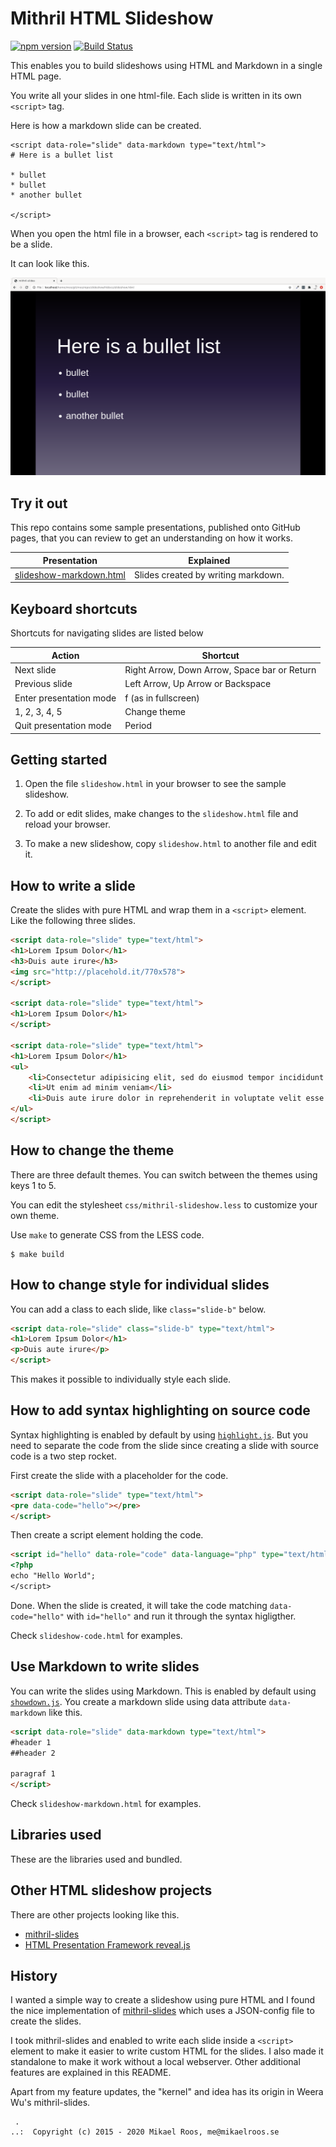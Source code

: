 Mithril HTML Slideshow
============================

[![npm version](https://badge.fury.io/js/html-slideshow.svg)](https://badge.fury.io/js/html-slideshow)
[![Build Status](https://travis-ci.org/mosbth/mithril-slideshow.svg?branch=master)](https://travis-ci.org/mosbth/mithril-slideshow)

This enables you to build slideshows using HTML and Markdown in a single HTML page.

You write all your slides in one html-file. Each slide is written in its own `<script>` tag.

Here is how a markdown slide can be created.

```
<script data-role="slide" data-markdown type="text/html">
# Here is a bullet list

* bullet
* bullet
* another bullet

</script>
```

When you open the html file in a browser, each `<script>` tag is rendered to be a slide.

It can look like this.

![Slide with a bullet list](htdocs/img/slide-bullet-list.png)



Try it out
----------------------------

This repo contains some sample presentations, published onto GitHub pages, that you can review to get an understanding on how it works.

| Presentation             | Explained                                     |
|--------------------------|-----------------------------------------------|
| [slideshow-markdown.html](https://mosbth.github.io/mithril-slideshow/htdocs/slideshow.html) | Slides created by writing markdown. |



Keyboard shortcuts
----------------------------

Shortcuts for navigating slides are listed below

| Action                    | Shortcut                                      |
|---------------------------| ----------------------------------------------|
| Next slide                | Right Arrow, Down Arrow, Space bar or Return  |
| Previous slide            | Left Arrow, Up Arrow or Backspace             |
| Enter presentation mode   | f (as in fullscreen)                          |
| 1, 2, 3, 4, 5             | Change theme                                  |
| Quit presentation mode    | Period                                        |



Getting started
----------------------------

1. Open the file `slideshow.html` in your browser to see the sample slideshow.

2. To add or edit slides, make changes to the `slideshow.html` file and reload your browser.

3. To make a new slideshow, copy `slideshow.html` to another file and edit it.



How to write a slide
----------------------------

Create the slides with pure HTML and wrap them in a `<script>` element. Like the following three slides.

```html
<script data-role="slide" type="text/html">
<h1>Lorem Ipsum Dolor</h1>
<h3>Duis aute irure</h3>
<img src="http://placehold.it/770x578">
</script>

<script data-role="slide" type="text/html">
<h1>Lorem Ipsum Dolor</h1>
</script>

<script data-role="slide" type="text/html">
<h1>Lorem Ipsum Dolor</h1>
<ul>
    <li>Consectetur adipisicing elit, sed do eiusmod tempor incididunt ut labore et dolore magna aliqua</li>
    <li>Ut enim ad minim veniam</li>
    <li>Duis aute irure dolor in reprehenderit in voluptate velit esse cillum dolore eu fugiat nulla pariatur</li>
</ul>
</script>
```



How to change the theme
----------------------------

There are three default themes. You can switch between the themes using keys 1 to 5.

You can edit the stylesheet `css/mithril-slideshow.less` to customize your own theme.

Use `make` to generate CSS from the LESS code.
```
$ make build
```



How to change style for individual slides
----------------------------

You can add a class to each slide, like `class="slide-b"` below.

```html
<script data-role="slide" class="slide-b" type="text/html">
<h1>Lorem Ipsum Dolor</h1>
<p>Duis aute irure</p>
</script>
```

This makes it possible to individually style each slide.



How to add syntax highlighting on source code
----------------------------

Syntax highlighting is enabled by default by using [`highlight.js`](https://highlightjs.org/). But you need to separate the code from the slide since creating a slide with source code is a two step rocket.

First create the slide with a placeholder for the code.

```html
<script data-role="slide" type="text/html">
<pre data-code="hello"></pre>
</script>
```

Then create a script element holding the code.

```html
<script id="hello" data-role="code" data-language="php" type="text/html">
<?php
echo "Hello World";
</script>
```

Done. When the slide is created, it will take the code matching `data-code="hello"` with `id="hello"` and run it through the syntax higligther.

Check `slideshow-code.html` for examples.



Use Markdown to write slides
----------------------------

You can write the slides using Markdown. This is enabled by default using [`showdown.js`](https://github.com/showdownjs/showdown). You create a markdown slide using data attribute `data-markdown` like this.

```html
<script data-role="slide" data-markdown type="text/html">
#header 1
##header 2

paragraf 1
</script>
```

Check `slideshow-markdown.html` for examples.



Libraries used
----------------------------

These are the libraries used and bundled.





Other HTML slideshow projects
----------------------------

There are other projects looking like this.

* [mithril-slides](https://github.com/wulab/mithril-slides)
* [HTML Presentation Framework reveal.js](https://github.com/hakimel/reveal.js/)



History
----------------------------

I wanted a simple way to create a slideshow using pure HTML and I found the nice implementation of [mithril-slides](https://github.com/wulab/mithril-slides) which uses a JSON-config file to create the slides.

I took mithril-slides and enabled to write each slide inside a `<script>` element to make it easier to write custom HTML for the slides. I also made it standalone to make it work without a local webserver. Other additional features are explained in this README.

Apart from my feature updates, the "kernel" and idea has its origin in Weera Wu's mithril-slides.



```                                                            
 .                                                             
..:  Copyright (c) 2015 - 2020 Mikael Roos, me@mikaelroos.se   
```                                                            
